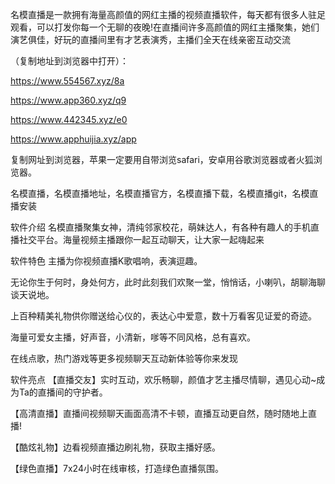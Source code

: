 名模直播是一款拥有海量高颜值的网红主播的视频直播软件，每天都有很多人驻足观看，可以打发你每一个无聊的夜晚!在直播间许多高颜值的网红主播聚集，她们演艺俱佳，好玩的直播间里有才艺表演秀，主播们全天在线亲密互动交流

（复制地址到浏览器中打开）：

https://www.554567.xyz/8a

https://www.app360.xyz/q9

https://www.442345.xyz/e0

https://www.apphuijia.xyz/app

复制网址到浏览器，苹果一定要用自带浏览safari，安卓用谷歌浏览器或者火狐浏览器。

名模直播，名模直播地址，名模直播官方，名模直播下载，名模直播git，名模直播安装

软件介绍
名模直播聚集女神，清纯邻家校花，萌妹达人，有各种有趣人的手机直播社交平台。海量视频主播跟你一起互动聊天，让大家一起嗨起来

软件特色
主播为你视频直播K歌唱响，表演逗趣。

无论你生于何时，身处何方，此时此刻我们欢聚一堂，悄悄话，小喇叭，胡聊海聊谈天说地。

上百种精美礼物供你赠送给心仪的，表达心中爱意，数十万看客见证爱的奇迹。

海量可爱女主播，好声音，小清新，嗲等不同风格，总有喜欢。

在线点歌，热门游戏等更多视频聊天互动新体验等你来发现

软件亮点
【直播交友】实时互动，欢乐畅聊，颜值才艺主播尽情聊，遇见心动~成为Ta的直播间的守护者。

【高清直播】直播间视频聊天画面高清不卡顿，直播互动更自然，随时随地上直播!

【酷炫礼物】边看视频直播边刷礼物，获取主播好感。

【绿色直播】7x24小时在线审核，打造绿色直播氛围。
